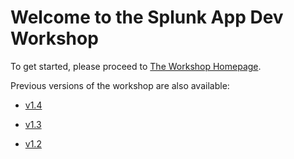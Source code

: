 # Welcome to the Splunk App Dev Workshop

To get started, please proceed to [The Workshop Homepage](https://signalfx.github.io/app-dev-workshop/latest/).

Previous versions of the workshop are also available:
- [v1.4](https://signalfx.github.io/app-dev-workshop/v1.4/)

- [v1.3](https://signalfx.github.io/app-dev-workshop/v1.3/)
- [v1.2](https://signalfx.github.io/app-dev-workshop/v1.2/)

